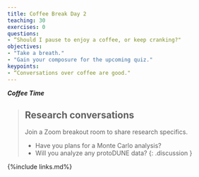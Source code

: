 ```yaml
---
title: Coffee Break Day 2
teaching: 30
exercises: 0
questions:
- “Should I pause to enjoy a coffee, or keep cranking?"
objectives:  
- "Take a breath."
- "Gain your composure for the upcoming quiz."
keypoints:
- “Conversations over coffee are good."
---
```


***Coffee Time***

> ## Research conversations
>
> Join a Zoom breakout room to share research specifics.
>
> * Have you plans for a Monte Carlo analysis?
> * Will you analyze any protoDUNE data?
{: .discussion }

{%include links.md%} 

